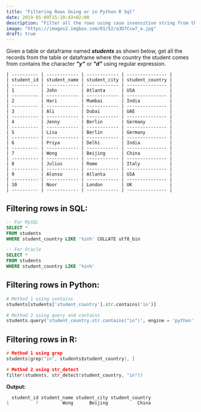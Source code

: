 ```yaml
---
title: "Filtering Rows Using or in Python R Sql"
date: 2019-05-09T15:10:43+02:00
description: "Filter all the rows using case insensitive string from the given table in SQL or given dataframe in Python or R."
image: "https://images2.imgbox.com/01/52/a3D7Ccw7_o.jpg"
draft: true
---
```


Given a table or dataframe named *__students__* as shown below, get all the records from the table or dataframe where the country the student comes from contains the character *__"y"__* or *__"d"__* using regular expression.

```
| ---------- | ------------ | ------------ | --------------- |
| student_id | student_name | student_city | student_country |
| ---------- | ------------ | ------------ | --------------- |
| 1          | John         | Atlanta      | USA             |
| ---------- | ------------ | ------------ | --------------- |
| 2          | Hari         | Mumbai       | India           |
| ---------- | ------------ | ------------ | --------------- |
| 3          | Ali          | Dubai        | UAE             |
| ---------- | ------------ | ------------ | --------------- |
| 4          | Jenny        | Berlin       | Germany         |
| ---------- | ------------ | ------------ | --------------- |
| 5          | Lisa         | Berlin       | Germany         |
| ---------- | ------------ | ------------ | --------------- |
| 6          | Priya        | Delhi        | India           |
| ---------- | ------------ | ------------ | --------------- |
| 7          | Wong         | Beijing      | China           |
| ---------- | ------------ | ------------ | --------------- |
| 8          | Julius       | Rome         | Italy           |
| ---------- | ------------ | ------------ | --------------- |
| 9          | Alonso       | Atlanta      | USA             |
| ---------- | ------------ | ------------ | --------------- |
| 10         | Noor         | London       | UK              |
| ---------- | ------------ | ------------ | --------------- |
```

## Filtering rows in SQL:

```SQL
-- For MySQL
SELECT * 
FROM students
WHERE student_country LIKE '%in%' COLLATE utf8_bin

-- For Oracle
SELECT * 
FROM students
WHERE student_country LIKE '%in%'
```

## Filtering rows in Python:

```Python
# Method 1 using contains
students[students['student_country'].str.contains('in')]

# Method 2 using query and contains
students.query('student_country.str.contains("in")', engine = 'python')
```

## Filtering rows in R:

```C
# Method 1 using grep
students[grep("in", students$student_country), ]

# Method 2 using str_detect
filter(students, str_detect(student_country, "in"))
```

<strong>Output:</strong>

```C
  student_id student_name student_city student_country
1          7         Wong      Beijing           China
```